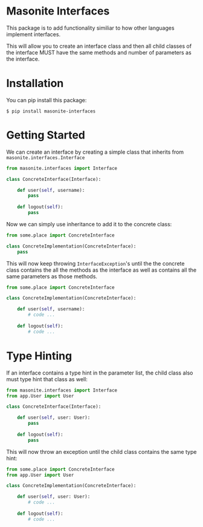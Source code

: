 # Masonite Interfaces

This package is to add functionality similiar to how other languages implement interfaces.

This will allow you to create an interface class and then all child classes of the interface MUST have the same methods and number of parameters as the interface. 


# Installation

You can pip install this package:

```
$ pip install masonite-interfaces
```

# Getting Started

We can create an interface by creating a simple class that inherits from `masonite.interfaces.Interface`

```python
from masonite.interfaces import Interface

class ConcreteInterface(Interface):

    def user(self, username):
        pass
        
    def logout(self):
        pass
```

Now we can simply use inheritance to add it to the concrete class:

```python
from some.place import ConcreteInterface

class ConcreteImplementation(ConcreteInterface):
    pass
```

This will now keep throwing `InterfaceException`'s until the the concrete class contains the all the methods as the interface as well as
contains all the same parameters as those methods.


```python
from some.place import ConcreteInterface

class ConcreteImplementation(ConcreteInterface):

    def user(self, username):
        # code ...
        
    def logout(self):
        # code ...
```

# Type Hinting

If an interface contains a type hint in the parameter list, the child class also must type hint that class as well:

```python
from masonite.interfaces import Interface
from app.User import User

class ConcreteInterface(Interface):

    def user(self, user: User):
        pass
        
    def logout(self):
        pass
```


This will now throw an exception until the child class contains the same type hint:

```python
from some.place import ConcreteInterface
from app.User import User

class ConcreteImplementation(ConcreteInterface):

    def user(self, user: User):
        # code ...
        
    def logout(self):
        # code ...
```
